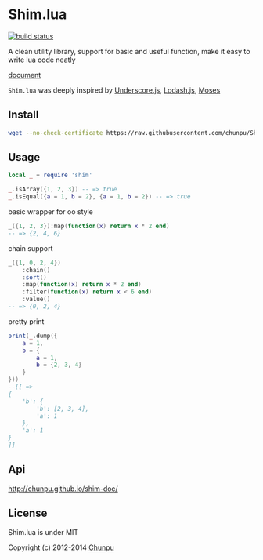 Shim.lua
===

[![build status][travis-image]][travis-url]

A clean utility library, support for basic and useful function, make it easy to write lua code neatly

[document](http://chunpu.github.io/shim-doc/)

`Shim.lua` was deeply inspired by [Underscore.js](https://github.com/jashkenas/underscore), [Lodash.js](https://github.com/lodash/lodash), [Moses](https://github.com/Yonaba/Moses)

Install
---

```bash
wget --no-check-certificate https://raw.githubusercontent.com/chunpu/Shim/master/shim.lua
```

Usage
---

```lua
local _ = require 'shim'

_.isArray({1, 2, 3}) -- => true
_.isEqual({a = 1, b = 2}, {a = 1, b = 2}) -- => true
```

basic wrapper for oo style

```lua
_({1, 2, 3}):map(function(x) return x * 2 end)
-- => {2, 4, 6}
```

chain support

```lua
_({1, 0, 2, 4})
	:chain()
	:sort()
	:map(function(x) return x * 2 end)
	:filter(function(x) return x < 6 end)
	:value()
-- => {0, 2, 4}
```

pretty print

```lua
print(_.dump({
	a = 1,
	b = {
		a = 1,
		b = {2, 3, 4}
	}
}))
--[[ =>
{
	'b': {
		'b': [2, 3, 4],
		'a': 1
	},
	'a': 1
}
]]
```

Api
---

<http://chunpu.github.io/shim-doc/>


License
---

Shim.lua is under MIT

Copyright (c) 2012-2014 [Chunpu](https://github.com/chunpu)

[travis-image]: https://img.shields.io/travis/chunpu/Shim.svg?style=flat
[travis-url]: https://travis-ci.org/chunpu/Shim
